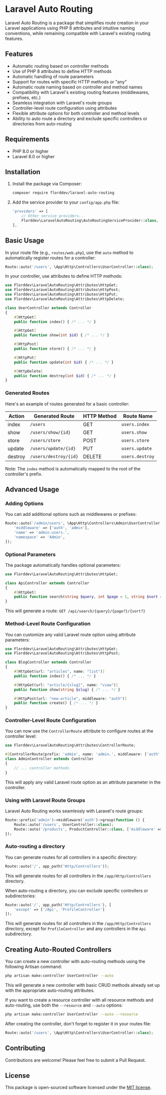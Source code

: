 # Laravel Auto Routing

Laravel Auto Routing is a package that simplifies route creation in your Laravel applications using PHP 8 attributes and intuitive naming conventions, while remaining compatible with Laravel's existing routing features.

## Features

- Automatic routing based on controller methods
- Use of PHP 8 attributes to define HTTP methods
- Automatic handling of route parameters
- Support for routes with specific HTTP methods or "any"
- Automatic route naming based on controller and method names
- Compatibility with Laravel's existing routing features (middlewares, prefixes, etc.)
- Seamless integration with Laravel's route groups
- Controller-level route configuration using attributes
- Flexible attribute options for both controller and method levels
- Ability to auto route a directory and exclude specific controllers or directories from auto-routing

## Requirements

- PHP 8.0 or higher
- Laravel 8.0 or higher

## Installation

1. Install the package via Composer:

    ```bash
    composer require florddev/laravel-auto-routing
    ```

2. Add the service provider to your `config/app.php` file:

    ```php
    'providers' => [
        // Other service providers...
        Florddev\LaravelAutoRouting\AutoRoutingServiceProvider::class,
    ],
    ```

## Basic Usage

In your route file (e.g., `routes/web.php`), use the `auto` method to automatically register routes for a controller:

```php
Route::auto('/users', \App\Http\Controllers\UserController::class);
```

In your controller, use attributes to define HTTP methods:

```php
use Florddev\LaravelAutoRouting\Attributes\HttpGet;
use Florddev\LaravelAutoRouting\Attributes\HttpPost;
use Florddev\LaravelAutoRouting\Attributes\HttpPut;
use Florddev\LaravelAutoRouting\Attributes\HttpDelete;

class UserController extends Controller
{
    #[HttpGet]
    public function index() { /* ... */ }

    #[HttpGet]
    public function show(int $id) { /* ... */ }

    #[HttpPost]
    public function store() { /* ... */ }

    #[HttpPut]
    public function update(int $id) { /* ... */ }

    #[HttpDelete]
    public function destroy(int $id) { /* ... */ }
}
```

### Generated Routes

Here's an example of routes generated for a basic controller:

| Action  | Generated Route       | HTTP Method | Route Name      |
| ------- | --------------------- | ----------- | --------------- |
| index   | `/users`              | GET         | `users.index`   |
| show    | `/users/show/{id}`    | GET         | `users.show`    |
| store   | `/users/store`        | POST        | `users.store`   |
| update  | `/users/update/{id}`  | PUT         | `users.update`  |
| destroy | `/users/destroy/{id}` | DELETE      | `users.destroy` |

Note: The `index` method is automatically mapped to the root of the controller's prefix.

## Advanced Usage

### Adding Options

You can add additional options such as middlewares or prefixes:

```php
Route::auto('/admin/users', \App\Http\Controllers\Admin\UserController::class, [
    'middleware' => ['auth', 'admin'],
    'name' => 'admin.users.',
    'namespace' => 'Admin',
]);
```

### Optional Parameters

The package automatically handles optional parameters:

```php
use Florddev\LaravelAutoRouting\Attributes\HttpGet;

class ApiController extends Controller
{
    #[HttpGet]
    public function search(string $query, int $page = 1, string $sort = 'desc') { /* ... */ }
}
```

This will generate a route: `GET /api/search/{query}/{page?}/{sort?}`

### Method-Level Route Configuration

You can customize any valid Laravel route option using attribute parameters:

```php
use Florddev\LaravelAutoRouting\Attributes\HttpGet;
use Florddev\LaravelAutoRouting\Attributes\HttpPost;

class BlogController extends Controller
{
    #[HttpGet(url: "articles", name: "list")]
    public function index() { /* ... */ }

    #[HttpGet(url: "article/{slug}", name: "view")]
    public function show(string $slug) { /* ... */ }

    #[HttpPost(url: "new-article", middleware: "auth")]
    public function create() { /* ... */ }
}
```

### Controller-Level Route Configuration

You can now use the `ControllerRoute` attribute to configure routes at the controller level:

```php
use Florddev\LaravelAutoRouting\Attributes\ControllerRoute;

#[ControllerRoute(prefix: 'admin', name: 'admin.', middleware: ['auth', 'admin'])]
class AdminController extends Controller
{
    // ... controller methods
}
```

This will apply any valid Laravel route option as an attribute parameter in the controller.

### Using with Laravel Route Groups

Laravel Auto Routing works seamlessly with Laravel's route groups:

```php
Route::prefix('admin')->middleware('auth')->group(function () {
    Route::auto('/users', UserController::class);
    Route::auto('/products', ProductController::class, ['middleware' => 'admin']);
});
```

### Auto-routing a directory

You can generate routes for all controllers in a specific directory:

```php
Route::auto('/', app_path('Http/Controllers'));
```

This will generate routes for all controllers in the `/app/Http/Controllers` directory.

When auto-routing a directory, you can exclude specific controllers or subdirectories:

```php
Route::auto('/', app_path('Http/Controllers'), [
    'except' => ['/Api', 'ProfileController']
]);
```

This will generate routes for all controllers in the `/app/Http/Controllers` directory, except for `ProfileController` and any controllers in the `Api` subdirectory.


## Creating Auto-Routed Controllers

You can create a new controller with auto-routing methods using the following Artisan command:

```bash
php artisan make:controller UserController --auto
```

This will generate a new controller with basic CRUD methods already set up with the appropriate auto-routing attributes.

If you want to create a resource controller with all resource methods and auto-routing, use both the `--resource` and `--auto` options:

```bash
php artisan make:controller UserController --auto --resource
```

After creating the controller, don't forget to register it in your routes file:

```php
Route::auto('/users', \App\Http\Controllers\UserController::class);
```

## Contributing

Contributions are welcome! Please feel free to submit a Pull Request.

## License

This package is open-sourced software licensed under the [MIT license](https://opensource.org/licenses/MIT).
